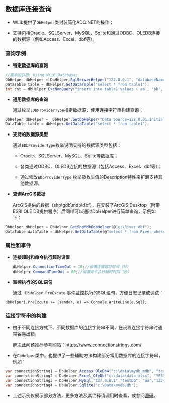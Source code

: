 ## 数据库连接查询

* WLib提供了`DbHelper`类封装简化ADO.NET的操作；

* 支持包括Oracle、SQLServer、MySQL、Sqlite和通过ODBC、OLEDB连接的数据源（例如Access、Excel、dbf等）。

  

### 查询示例

* **特定数据库的查询**

```C#
//需添加引用: using WLib.Database;
DbHelper dbHelper = DbHelper.SqlServerHelper("127.0.0.1", "databaseName", "username", "password");
DataTable table = dbHelper.GetDataTable("select * from table1");
int cnt = dbHelper.ExcNonQuery("insert into table1 values ('aa', 'bb', 'cc')");
```

* **通用数据库的查询**

  通过枚举`EDbProviderType`指定数据源、使用连接字符串构建查询：

```C#
DbHelper dbHelper =  DbHelper.GetDbHelper("Data Source=127.0.01;Initial Catalog=myDataBase;User Id=username;Password=password;", EDbProviderType.SqlServer, 30);
DataTable table = dbHelper.GetDataTable("select * from table1");
```

* **支持的数据源类型**

  通过`EDbProviderType`枚举说明支持的数据源类型包括： 

  * Oracle、SQLServer、MySQL、Sqlite等数据库；
  
  * 各类通过ODBC、OLEDB连接的数据源（包括Access、Excel、dbf等）；
  
  * 通过修改`EDbProviderType` 枚举及枚举值的Description特性来扩展支持其他数据源。


* **查询ArcGIS数据**

  ArcGIS提供的数据（shp\gdb\mdb\dbf），在安装了ArcGIS Desktop（附带ESRI OLE DB提供程序）后同样可以通过DbHelper进行简单查询，示例如下：

```c#
DbHelper dbHelper = DbHelper.GetShpMdbGdbHelper(@"c:\River.dbf");
DataTable dataTable = dbHelper.GetDataTable(@"select * from River where RiverName =  'Pearl River'");
```

### 属性和事件

* **连接超时和命令执行超时设置**

  ```c#
  dbHelper.ConnectionTimeOut = 10;//设置连接超时时间（秒）
  dbHelper.CommandTimeOut = 60;//设置命令执行超时时间（秒）
  ```

  

* **监控执行的SQL语句**

  通过  ` DbHelper.PreExcute` 事件监控执行的SQL语句，方便日志记录或调试：

```
dbHelper1.PreExcute += (sender, e) => Console.WriteLine(e.Sql);
```



### 连接字符串的构建

* 由于不同连接方式下、不同数据库的连接字符串不同，在设置连接字符串时通常容易出错，

  解决此问题推荐参考网站：https://www.connectionstrings.com/ 

* 在`DbHelper`类中，也提供了一些辅助方法构建部分常用数据库的连接字符串，例如：

```C#
var connectionString1 = DbHelper.Access_OleDb4("c:\data\mydb.mdb", "testUser", "123456");
var connectionString2 = DbHelper.Excel_OleDb("c:\data\data.xlsx", "YES", 1);
var connectionString3 = DbHelper.MySql("127.0.0.1","testDb", "aa","123456");
var connectionString4 = DbHelper.Sqlite("c:\Data\mydb.db");
```

- 上述示例仅展示部分方法，更多方法及其注释请调用时查看，或参阅[源码]()。




